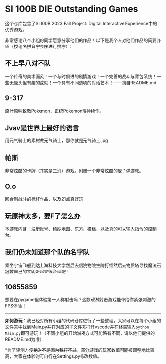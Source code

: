 # SI 100B DIE Outstanding Games

这个仓库包含了SI 100B 2023 Fall Project: Digital Interactive Experience中的优秀游戏。

非常感谢八个小组的同学愿意分享他们的作品！以下是我个人对他们作品的简要介绍（按组名拼音字典序进行排序）：

## 不上早八对不队

一个传奇的美术画风！一个与时俱进的剧情游戏！一个完善的战斗与背包系统！一些无厘头但有趣的成就！一个具有不同选项的对话艺术！——摘自README.md

## 9-317

原汁原味致敬Pokemon，正统Pokemon精神续作。

## Jvav是世界上最好的语言

用元气骑士的素材做元气骑士，那你就是元气骑士.jpg

## 帕斯

非常炫酷的卡牌（~~其实是三消~~）游戏。附赠一个非常炫酷的躲子弹游戏。

## O.o

回合制战斗的标杆作品，以及21点真好玩

## 玩原神太多，要F了怎么办

本游戏内含：注册账号、精妙地图、东方、猫糕，以及真的可以输入指令的控制台。

## 我们仍未知道那个队的名字队

乘坐宇宙飞船到达上海科技大学然后去信院物院生院打怪然后去物质塔寻找魔法石拯救自己的文明听起来很合理吧！

## 10655859

想要在pygame里体验第一人称射击吗？这款*硬核*射击游戏能带给你紧张刺激的FPS体验！

---

**如何游玩**：我已经对所有小组的代码仓库进行了一些整理，大家可以在每个小组的文件夹中找到Main.py并在对应的子文件夹打开vscode并在终端输入`python Main.py`即可游玩！（不同小组的开始游戏方式可能略有不同，请以他们提供的README.md为准）

*为了评测方便~~绝对不是因为我打不过~~，部分游戏的玩家数值可能被调整地比较高，大家在体验时可自行在Settings.py修改数值。
